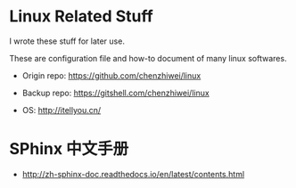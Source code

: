 # Linux Related Stuff

I wrote these stuff for later use.

These are configuration file and how-to document of many linux softwares.

* Origin repo: <https://github.com/chenzhiwei/linux>
* Backup repo: <https://gitshell.com/chenzhiwei/linux>



* OS: http://itellyou.cn/

# SPhinx 中文手册
* http://zh-sphinx-doc.readthedocs.io/en/latest/contents.html
